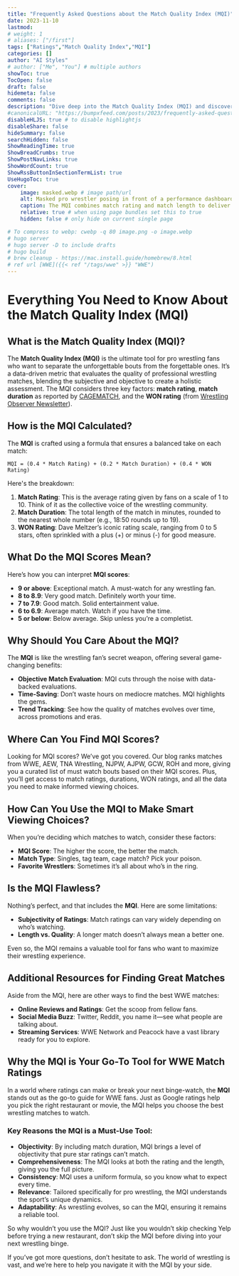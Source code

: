 ```yaml
---
title: "Frequently Asked Questions about the Match Quality Index (MQI)"
date: 2023-11-10
lastmod:
# weight: 1
# aliases: ["/first"]
tags: ["Ratings","Match Quality Index","MQI"]
categories: []
author: "AI Styles"
# author: ["Me", "You"] # multiple authors
showToc: true
TocOpen: false
draft: false
hidemeta: false
comments: false
description: "Dive deep into the Match Quality Index (MQI) and discover how it can enhance your pro wrestling viewing experience by helping you decide which WWE, AEW, TNA Wrestling, NJPW, AJPW, GCW and ROH matches are must-watch and which ones to skip."
#canonicalURL: "https://bumpxfeed.com/posts/2023/frequently-asked-questions-about-the-match-quality-index-mqi"
disableHLJS: true # to disable highlightjs
disableShare: false
hideSummary: false
searchHidden: false
ShowReadingTime: true
ShowBreadCrumbs: true
ShowPostNavLinks: true
ShowWordCount: true
ShowRssButtonInSectionTermList: true
UseHugoToc: true
cover:
    image: masked.webp # image path/url
    alt: Masked pro wrestler posing in front of a performance dashboard # alt text
    caption: The MQI combines match rating and match length to deliver a comprehensive view of each bout's quality. # display caption under cover
    relative: true # when using page bundles set this to true
    hidden: false # only hide on current single page

# To compress to webp: cwebp -q 80 image.png -o image.webp
# hugo server
# hugo server -D to include drafts
# hugo build
# brew cleanup - https://mac.install.guide/homebrew/8.html
# ref url [WWE]({{< ref "/tags/wwe" >}} "WWE")
---
```


# Everything You Need to Know About the Match Quality Index (MQI)

## What is the Match Quality Index (MQI)?

The **Match Quality Index (MQI)** is the ultimate tool for pro wrestling fans who want to separate the unforgettable bouts from the forgettable ones. It’s a data-driven metric that evaluates the quality of professional wrestling matches, blending the subjective and objective to create a holistic assessment. The MQI considers three key factors: **match rating**, **match duration** as reported by [CAGEMATCH](https://www.cagematch.net/?ref=bumpxfeed.com), and the **WON rating** (from [Wrestling Observer Newsletter](https://www.f4wonline.com/?ref=bumpxfeed.com)).

## How is the MQI Calculated?

The **MQI** is crafted using a formula that ensures a balanced take on each match:
```
MQI = (0.4 * Match Rating) + (0.2 * Match Duration) + (0.4 * WON Rating)
```
Here's the breakdown:

1. **Match Rating**: This is the average rating given by fans on a scale of 1 to 10. Think of it as the collective voice of the wrestling community.
2. **Match Duration**: The total length of the match in minutes, rounded to the nearest whole number (e.g., 18:50 rounds up to 19).
3. **WON Rating**: Dave Meltzer’s iconic rating scale, ranging from 0 to 5 stars, often sprinkled with a plus (+) or minus (-) for good measure.

## What Do the MQI Scores Mean?

Here’s how you can interpret **MQI scores**:

* **9 or above**: Exceptional match. A must-watch for any wrestling fan.
* **8 to 8.9**: Very good match. Definitely worth your time.
* **7 to 7.9**: Good match. Solid entertainment value.
* **6 to 6.9**: Average match. Watch if you have the time.
* **5 or below**: Below average. Skip unless you’re a completist.

## Why Should You Care About the MQI?

The **MQI** is like the wrestling fan’s secret weapon, offering several game-changing benefits:

* **Objective Match Evaluation**: MQI cuts through the noise with data-backed evaluations.
* **Time-Saving**: Don’t waste hours on mediocre matches. MQI highlights the gems.
* **Trend Tracking**: See how the quality of matches evolves over time, across promotions and eras.

## Where Can You Find MQI Scores?

Looking for MQI scores? We’ve got you covered. Our blog ranks matches from WWE, AEW, TNA Wrestling, NJPW, AJPW, GCW, ROH and more, giving you a curated list of must watch bouts based on their MQI scores. Plus, you’ll get access to match ratings, durations, WON ratings, and all the data you need to make informed viewing choices.

## How Can You Use the MQI to Make Smart Viewing Choices?

When you’re deciding which matches to watch, consider these factors:

* **MQI Score**: The higher the score, the better the match.
* **Match Type**: Singles, tag team, cage match? Pick your poison.
* **Favorite Wrestlers**: Sometimes it’s all about who’s in the ring.

## Is the MQI Flawless?

Nothing’s perfect, and that includes the **MQI**. Here are some limitations:

* **Subjectivity of Ratings**: Match ratings can vary widely depending on who’s watching.
* **Length vs. Quality**: A longer match doesn’t always mean a better one.

Even so, the MQI remains a valuable tool for fans who want to maximize their wrestling experience.

## Additional Resources for Finding Great Matches

Aside from the MQI, here are other ways to find the best WWE matches:

* **Online Reviews and Ratings**: Get the scoop from fellow fans.
* **Social Media Buzz**: Twitter, Reddit, you name it—see what people are talking about.
* **Streaming Services**: WWE Network and Peacock have a vast library ready for you to explore.

## Why the MQI is Your Go-To Tool for WWE Match Ratings

In a world where ratings can make or break your next binge-watch, the **MQI** stands out as the go-to guide for WWE fans. Just as Google ratings help you pick the right restaurant or movie, the MQI helps you choose the best wrestling matches to watch.

### Key Reasons the MQI is a Must-Use Tool:

* **Objectivity**: By including match duration, MQI brings a level of objectivity that pure star ratings can’t match.
* **Comprehensiveness**: The MQI looks at both the rating and the length, giving you the full picture.
* **Consistency**: MQI uses a uniform formula, so you know what to expect every time.
* **Relevance**: Tailored specifically for pro wrestling, the MQI understands the sport’s unique dynamics.
* **Adaptability**: As wrestling evolves, so can the MQI, ensuring it remains a reliable tool.

So why wouldn’t you use the MQI? Just like you wouldn’t skip checking Yelp before trying a new restaurant, don’t skip the MQI before diving into your next wrestling binge.

If you’ve got more questions, don’t hesitate to ask. The world of wrestling is vast, and we’re here to help you navigate it with the MQI by your side.